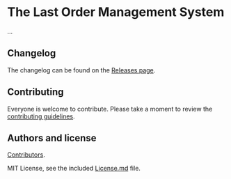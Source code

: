 # The Last Order Management System

...

## Changelog

The changelog can be found on the [Releases page](/releases).

## Contributing

Everyone is welcome to contribute. Please take a moment to review the [contributing guidelines](CONTRIBUTING.md).

## Authors and license

[Contributors](/graphs/contributors).

MIT License, see the included [License.md](LICENSE.md) file.
